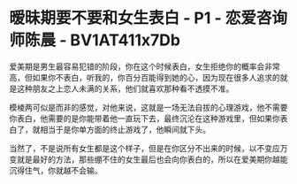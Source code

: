# 暧昧期要不要和女生表白 - P1 - 恋爱咨询师陈晨 - BV1AT411x7Db

爱美期是男生最容易犯错的阶段，你在这个时候表白，女生拒绝你的概率会非常高，但如果你不表白，听我的，你百分百能得到她的心，因为现在很多人追求的就是这种朋友之上恋人未满的关系，他们就喜欢那种看不透摸不准。

模棱两可似是而非的感觉，对他来说，这就是一场无法自拔的心理游戏，他不需要你表白，他需要的是你能带着他一直玩下去，最终沉沦在这种游戏里，但如果你表白了，就相当于是你单方面的终止游戏了，他瞬间就下头。

当然了，不是说所有女生都是这个样子，但是在你区分不出来的时候，以不变应万变就是最好的方法，那些绷不住的女生最后也会向你表白的，所以在爱美期你越能沉得住气，你就越不会输。

